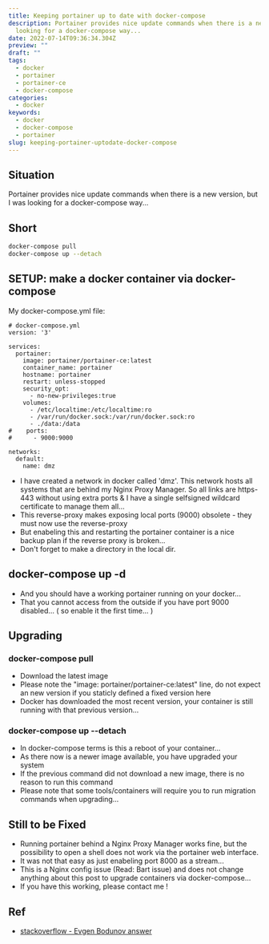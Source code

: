 ```yaml
---
title: Keeping portainer up to date with docker-compose
description: Portainer provides nice update commands when there is a new version, but I was
  looking for a docker-compose way...
date: 2022-07-14T09:36:34.304Z
preview: ""
draft: ""
tags:
  - docker
  - portainer
  - portainer-ce
  - docker-compose
categories:
  - docker
keywords:
  - docker
  - docker-compose
  - portainer
slug: keeping-portainer-uptodate-docker-compose
---
```

## Situation
Portainer provides nice update commands when there is a new version, but I was looking for a docker-compose way...

## Short
```bash
docker-compose pull
docker-compose up --detach
```

## SETUP: make a docker container via docker-compose
My docker-compose.yml file:
```
# docker-compose.yml
version: '3'

services:
  portainer:
    image: portainer/portainer-ce:latest
    container_name: portainer
    hostname: portainer
    restart: unless-stopped
    security_opt:
      - no-new-privileges:true
    volumes:
      - /etc/localtime:/etc/localtime:ro
      - /var/run/docker.sock:/var/run/docker.sock:ro
      - ./data:/data
#    ports:
#      - 9000:9000

networks:
  default:
    name: dmz
```

 * I have created a network in docker called 'dmz'. This network hosts all systems that are behind my Nginx Proxy Manager. So all links are https-443 without using extra ports & I have a single selfsigned wildcard certificate to manage them all...
 * This reverse-proxy makes exposing local ports (9000) obsolete - they must now use the reverse-proxy
 * But enabeling this and restarting the portainer container is a nice backup plan if the reverse proxy is broken...
 * Don't forget to make a directory in the local dir.

## docker-compose up -d
 * And you should have a working portainer running on your docker...
 * That you cannot access from the outside if you have port 9000 disabled... ( so enable it the first time... ) 

## Upgrading
### docker-compose pull
 * Download the latest image
 * Please note the "image: portainer/portainer-ce:latest" line, do not expect an new version if you staticly defined a fixed version here
 * Docker has downloaded the most recent version, your container is still running with that previous version... 
### docker-compose up --detach
 * In docker-compose terms is this a reboot of your container...
 * As there now is a newer image available, you have upgraded your system
 * If the previous command did not download a new image, there is no reason to run this command
 * Please note that some tools/containers will require you to run migration commands when upgrading...

## Still to be Fixed
 * Running portainer behind a Nginx Proxy Manager works fine, but the possibility to open a shell does not work via the portainer web interface. 
 * It was not that easy as just enabeling port 8000 as a stream...
 * This is a Nginx config issue (Read: Bart issue) and does not change anything about this post to upgrade containers via docker-compose...
 * If you have this working, please contact me !

## Ref
 * [stackoverflow - Evgen Bodunov answer](https://stackoverflow.com/questions/49316462/how-to-update-existing-images-with-docker-compose)

 
